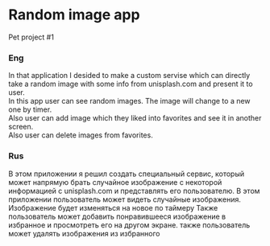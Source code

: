# Random image app
Pet project #1

<h3>Eng</h3>
In that application I desided to make a custom servise which can directly take a random image with some info from unisplash.com and present it to user.</br>
In this app user can see random images. The image will change to a new one by timer.</br>
Also user can add image which they liked into favorites and see it in another screen.</br>
Also user can delete images from favorites.</br>

<h3>Rus</h3>
В этом приложении я решил создать специальный сервис, который может напрямую брать случайное изображение с некоторой информацией с unisplash.com и представлять его пользователю.
В этом приложении пользователь может видеть случайные изображения. Изображение будет изменяться на новое по таймеру
Также пользователь может добавить понравившееся изображение в избранное и просмотреть его на другом экране.
также пользователь может удалять изображения из избранного
